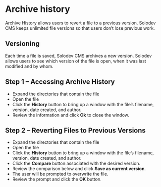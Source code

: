 # Archive history

Archive History allows users to revert a file to a previous version. Solodev CMS keeps unlimited file versions so that users don’t lose previous work. 

## Versioning 

Each time a file is saved, Solodev CMS archives a new version. Solodev allows users to see which version of the file is open, when it was last modified and by whom.

## Step 1 – Accessing Archive History

* Expand the directories that contain the file
* Open the file
* Click the **History** button to bring up a window with the file’s filename, version, date created, and author. 
* Review the information and click **Ok** to close the window. 

## Step 2 – Reverting Files to Previous Versions

* Expand the directories that contain the file
* Open the file
* Click the **History** button to bring up a window with the file’s filename, version, date created, and author. 
* Click the **Compare** button associated with the desired version.
* Review the comparison below and click **Save as current version**.
* The user will be prompted to overwrite the file. 
* Review the prompt and click the **OK** button. 
